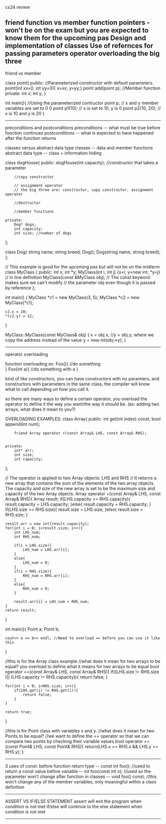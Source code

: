 
cs24 review


friend function vs member function
pointers - won't be on the exam but you are expected to know them for the upcoming pas
Design and implementation of classes
Use of refernces for passing parameters
operator overloading 
the big three
--------------------------------------

friend vs member

class point{
	public:
	    //Parameterized constructor with default parameters. 
		point(int xx=0, int yy=0){ x=xx; y=yy;} 
		point add(point p); //Member function
	private:
		int x;
		int y;
}

int main(){
	//Using the parameterized contructor
	point p; // x and y member variables are set to 0 0
	point p1(10); // x is set to 10, y is 0
	point p2(10, 20); // x is 10 and y is 20
}

--------------------------------------
preconditions and postconditions 
preconditions -- what must be true before function continues
postconditions -- what is expected to have happened after the function returns

classes versus abstract data type
classes -- data and member functions
abstract data type -- class + information hiding

class dogHouse{
	public: 
		dogHouse(int capacity);     //constructor that takes a parameter
		 
		//copy constructor 
		
		// assignment operator 
		// the big three are: constructor, copy constructor, assignment operator

		//destructor

		//member functions

	private:
		Dog* dogs;
		int capacity;
		int size; //number of dogs


};

class Dog{
	string name;
	string breed;
	Dog();
	Dog(string name, string breed);
};



// This example is good for the upcoming pas but will not be on the midterm
class MyClass {
 public:
	int x;
	int *y;
	MyClass(int i, int j) {x=i; y=new int; *y=j} // in line definition
	MyClass(const &MyClass obj); // The const keyword makes sure we can't modify 
                                 // the parameter obj even though it is passed by reference 
};

int main() {
	MyClass *c1 = new MyClass(3, 5);
	MyClass *c2 = new MyClass(*c1);

	c2.x = 10;
	*(c2.y) = 12;

}

MyClass::MyClass(const MyClass& obj) {
	x = obj.x;
	//y = obj.y;  where we copy the address instead of the value
	y = new int(obj->y);
}




--------------------------------------
operator overloading

function overloading ex:
Foo(){
	//do something	
}
Foo(int a){
	//do something with a
}

kind of like constructors, you can have constructors with no paramters, and constructors with parameters in the same class, the compiler will know what to call depending on how you call it. 

so there are many ways to define a certain operator, you overload the operator to define it the way you want/the way it should be. (ex: adding two arrays, what does it mean to you?)

OVERLOADING EXAMPLES:
class Array{
	public:
		int get(int index) const;
		bool append(int num);

		friend Array operator +(const Array& LHS, const Array& RHS);


	private:
		int* arr;
		int size;
		int capacity;
};

// The operator is applied to two Array objects: LHS and RHS
// It returns a new array that contains the sum of the elements of the two array objects. The capacity and size of the new array is set to be the maximum size and capacity of the two Array objects.
Array operator +(const Array& LHS, const Array& RHS){
	Array result;
	if(LHS.capacity >= RHS.capacity){
		result.capacity = LHS.capacity;
	}else{
		result.capacity = RHS.capacity;
	}
	if(LHS.size >= RHS.size){
		result.size = LHS.size;
	}else{
		result.size = RHS.size;
	}

	result.arr = new int[result.capacity];
	for(int i = 0; i<result.size; i++){
		int LHS_num;
		int RHS_num;

		if(i < LHS.size){
			LHS_num = LHS.arr[i];
		}
		else{
			LHS_num = 0;
		}
		if(i < RHS.size){
			RHS_num = RHS.arr[i];
		}
		else{
			RHS_num = 0;
		}

		result.arr[i] = LHS_num + RHS_num;
	}
	return result;
}




int main(){
	Point a; 
	Point b;

	cout<< a == b<< endl; //Need to overload == before you can use it like this

}


//this is for the Array class example
//what does it mean for two arrays to be equal? you overload to define what it means for two arrays to be equal
bool operator ==(const Array& LHS, const Array& RHS){
	if((LHS.size != RHS.size )|| (LHS.capacity != RHS.capacity)){
		return false;
	}

	for(int i = 0; i<RHS.size; i++){
		if(LHS.get(i) != RHS.get(i)){
			return false;
		}	
	}

	return true;

}

//this is for Point class with variables x and y.
//what does it mean for two Points to be equal?
//we want to define the == operator so that we can compare two points by checking their variable values 
bool operator ==(const Point& LHS, const Point& RHS){
	return(LHS.x == RHS.x && LHS.y == RHS.y);
}

------------------------------------------------------------
3 uses of const:
before function return type -- const int foo(); //used to return a const value
before variable -- int foo(const int x); //used so the parameter won't change
after function in classes -- void foo() const; //this won't change any of the member variables, only meaningful within a class definition
 									

------------------------------------------------------------
ASSERT VS IF/ELSE STATEMENT
assert will exit the program when condition is not met
if/else will continue to the else statement when condition is not met


------------------------------------------------------------
























